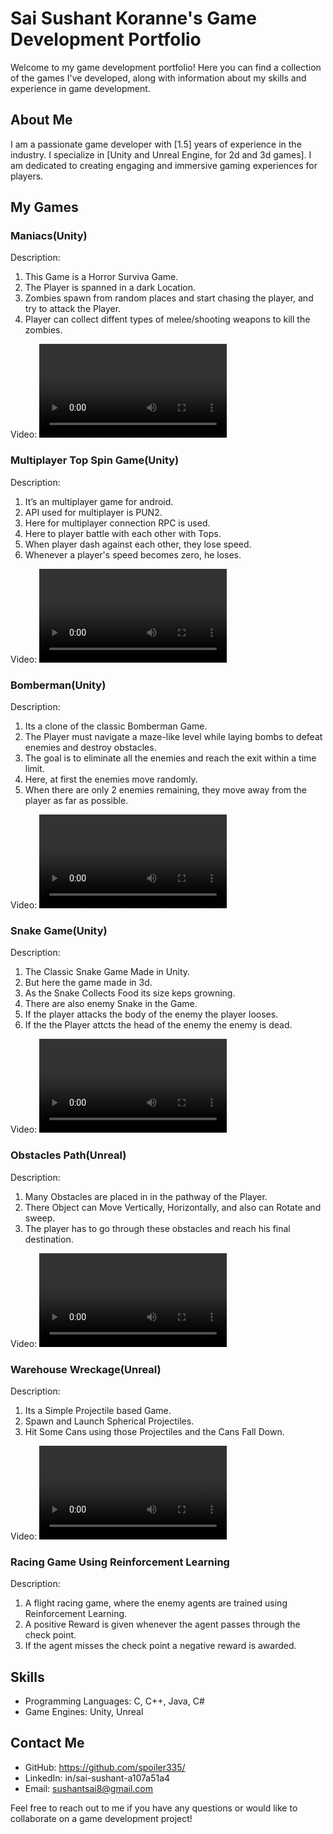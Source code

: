 # Sai Sushant Koranne's Game Development Portfolio

Welcome to my game development portfolio! Here you can find a collection of the games I've developed, along with information about my skills and experience in game development.

## About Me

I am a passionate game developer with [1.5] years of experience in the industry. I specialize in [Unity and Unreal Engine, for 2d and 3d games]. I am dedicated to creating engaging and immersive gaming experiences for players.

## My Games

### Maniacs(Unity)

Description: 

1. This Game is a Horror Surviva Game.
2. The Player is spanned in a dark Location.
3. Zombies spawn from random places and start chasing the player, and try to attack the Player.
4. Player can collect diffent types of melee/shooting weapons to kill the zombies.

Video: 
<video src="https://drive.google.com/file/d/1U_C2vyjTJ4OvvH-dxqqRr114melqp2Np/preview" controls="controls" style="max-width: 730px;">
</video>

### Multiplayer Top Spin Game(Unity)

Description: 
1. It’s an multiplayer game for android. 
2. API used for multiplayer is PUN2.
3. Here for multiplayer connection RPC is used. 
4. Here to player battle with each other with Tops.
5. When player dash against each other, they lose speed.
6. Whenever a player's speed becomes zero, he loses.

Video: 
<video src="https://drive.google.com/file/d/1azOcJk6blNIGN3PWdYcsNr8DVT_qDBa6/preview" controls="controls" style="max-width: 730px;">
</video>


### Bomberman(Unity)

Description: 
1. Its a clone of the classic Bomberman Game.
2. The Player must navigate a maze-like level while laying bombs to defeat enemies and destroy obstacles.
3. The goal is to eliminate all the enemies and reach the exit within a time limit.
4. Here, at first the enemies move randomly.
5. When there are only 2 enemies remaining, they move away from the player as far as possible.

Video: 
<video src="https://drive.google.com/file/d/1uZU63bv8w1Fjsz1FgGP2pXJONHN81Xim/preview" controls="controls" style="max-width: 730px;">
</video>

### Snake Game(Unity)

Description: 

1. The Classic Snake Game Made in Unity.
2. But here the game made in 3d.
3. As the Snake Collects Food its size keps growning.
4. There are also enemy Snake in the Game.
5. If the player attacks the body of the enemy the player looses.
6. If the the Player attcts the head of the enemy the enemy is dead.

Video: 
<video src="https://drive.google.com/file/d/1Xf7BrcK1LzorOENNvWXiiqc7JBm6S818/preview" controls="controls" style="max-width: 730px;">
</video>


### Obstacles Path(Unreal)

Description: 
1. Many Obstacles are placed in in the pathway of the Player.
2. There Object can Move Vertically, Horizontally, and also can Rotate and sweep.
3. The player has to go through these obstacles and reach his final destination.

Video: 
<video src="https://drive.google.com/file/d/1UYEjyXTsrtarQkPQbejlFqCE8-fO_6t5/preview" controls="controls" style="max-width: 730px;">
</video>


### Warehouse Wreckage(Unreal)

Description: 
1. Its a Simple Projectile based Game.
2. Spawn and Launch Spherical Projectiles.
3. Hit Some Cans using those Projectiles and the Cans Fall Down.

Video: 
<video src="https://drive.google.com/file/d/1T4DW7ZRGkYYPZh6L95njp_s4KwSBJ2lG/preview" controls="controls" style="max-width: 730px;">
</video>


### Racing Game Using Reinforcement Learning

Description: 

1. A flight racing game, where the enemy agents are trained using Reinforcement Learning. 
2. A positive Reward is given whenever the agent passes through the check point.
3. If the agent misses the check point a negative reward is awarded.
 

## Skills

- Programming Languages: 
C, C++, Java, C#
- Game Engines: Unity, Unreal


## Contact Me

- GitHub: https://github.com/spoiler335/
- LinkedIn: in/sai-sushant-a107a51a4
- Email: sushantsai8@gmail.com

Feel free to reach out to me if you have any questions or would like to collaborate on a game development project!
